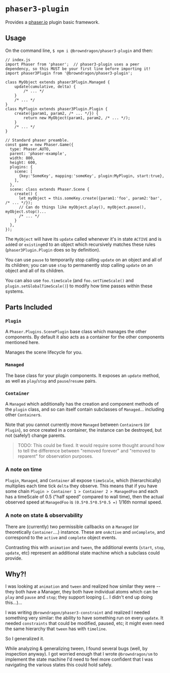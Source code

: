 # `phaser3-plugin`

Provides a [phaser.io](phaser.io) plugin basic framework.

## Usage
On the command line, `$ npm i @browndragon/phaser3-plugin` and then:
```
// index.js
import Phaser from 'phaser';  // phaser3-plugin uses a peer dependency, so this MUST be your first line before importing it!
import phaser3Plugin from '@browndragon/phaser3-plugin';

class MyObject extends phaser3Plugin.Managed {
    update(cumulative, delta) {
        /* ... */
    }
    /* ... */
}
class MyPlugin extends phaser3Plugin.Plugin {
    create({param1, param2, /* ... */}) {
        return new MyObject(param1, param2, /* ... */);
    }
    /* ... */
}

// Standard phaser preamble.
const game = new Phaser.Game({
  type: Phaser.AUTO,
  parent: 'phaser-example',
  width: 800,
  height: 600,
  plugins: {
    scene: [
      {key:'SomeKey', mapping:'someKey', plugin:MyPlugin, start:true},
    ],
  },
  scene: class extends Phaser.Scene {
    create() {
      let myObject = this.someKey.create({param1:'foo', param2:'bar', /* ... */});
      // Can do things like myObject.play(), myObject.pause(), myObject.stop()...
      /* ... */
    }
  },
});
```

The `MyObject` will have its `update` called whenever it's in state `ACTIVE` and is `add`ed or `existing`ed to an object which recursively matches these rules (`phaser3Plugin.Plugin` does so by definition).

You can use `pause` to temporarily stop calling `update` on an object and all of its children; you can use `stop` to permanently stop calling `update` on an object and all of its children.

You can also use `foo.timeScale` (and `foo.setTimeScale()` and `plugin.setGlobalTimeScale()`) to modify how time passes within these systems.

## Parts Included
### `Plugin`
A `Phaser.Plugins.ScenePlugin` base class which manages the other components. By default it also acts as a container for the other components mentioned here.

Manages the scene lifecycle for you.

### `Managed`
The base class for your plugin components.
It exposes an `update` method, as well as `play`/`stop` and `pause`/`resume` pairs.

### `Container`
A `Managed` which additionally has the creation and component methods of the `plugin` class, and so can itself contain subclasses of `Managed`... including other `Container`s.

Note that you cannot currently move `Managed` between `Container`s (or `Plugin`), so once created in a container, the instance can be destroyed, but not (safely!) change parents.
> TODO: This could be fixed. It would require some thought around how to tell the difference between "removed forever" and "removed to reparent" for observation purposes.

### A note on time
`Plugin`, `Managed`, and `Container` all expose `timeScale`, which (hierarchically) multiplies each time tick `delta` they observe. This means that if you have some chain `Plugin > Container 1 > Container 2 > ManagedFoo` and each has a timeScale of 0.5 ("half speed" compared to wall time), then the actual observed speed at `ManagedFoo` is `(0.5*0.5*0.5*0.5 =)` 1/16th normal speed.

### A note on state & observability
There are (currently) two permissible callbacks on a `Managed` (or theoretically `Container`....) instance. These are `onActive` and `onComplete`, and correspond to the `active` and `complete` object events.

Contrasting this with `animation` and `tween`, the additional events (`start`, `stop`, `update`, etc) represent an additional state machine which a subclass could provide.

## Why?!
I was looking at `animation` and `tween` and realized how similar they were -- they both have a Manager, they both have individual atoms which can be `play` and `pause` and `stop`; they support looping (... I didn't end up doing this...)...

I was writing `@browndragon/phaser3-constraint` and realized I needed something very similar: the ability to have something run on every `update`. It needed `constraints` that could be modified, paused, etc; it might even need the same hierarchy that `tween` has with `timeline`.

So I generalized it. 

While analyzing & generalizing tween, I found several bugs (well, by inspection anyway). I got worried enough that I wrote `@browndragon/sm` to implement the state machine I'd need to feel more confident that I was navigating the various states this could hold safely.